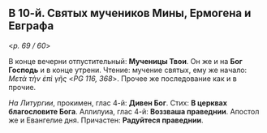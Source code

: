 ## В 10-й. Святых мучеников Мины, Ермогена и Евграфа

<*p. 69 / 60*>

В конце вечерни отпустительный: **Мученицы Твои**. Он же и на **Бог Господь** и в конце утрени. 
Чтение: мучение святых, ему же начало: *Μετὰ τὴν ἐπὶ γῆς* <*PG 116, 368*>. 
Прочее же последование как и в прочие. 

*На Литургии*, прокимен, глас 4-й: **Дивен Бог**. Стих: **В церквах благословите Бога**. 
Аллилуиа, глас 4-й: **Воззваша праведнии**. 
Апостол же и Евангелие дня. 
Причастен: **Радуйтеся праведнии**. 
